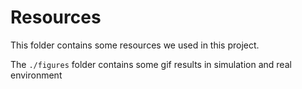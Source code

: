 # Resources

This folder contains some resources we used in this project.

The `./figures` folder contains some gif results in simulation and real environment